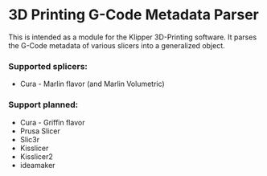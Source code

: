 # 3D Printing G-Code Metadata Parser

This is intended as a module for the Klipper 3D-Printing software.
It parses the G-Code metadata of various slicers into a generalized
object.

### Supported splicers:

* Cura - Marlin flavor (and Marlin Volumetric)

### Support planned:

* Cura - Griffin flavor
* Prusa Slicer
* Slic3r
* Kisslicer
* Kisslicer2
* ideamaker

